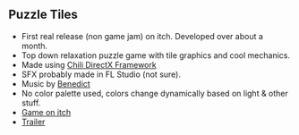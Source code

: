## Puzzle Tiles
- First real release (non game jam) on itch.  Developed over about a month.
- Top down relaxation puzzle game with tile graphics and cool mechanics.
- Made using [Chili DirectX Framework](https://github.com/planetchili/chili_framework)
- SFX probably made in FL Studio (not sure).
- Music by [Benedict](https://benedictroffmarsh.com/)
- No color palette used, colors change dynamically based on light & other stuff.
- [Game on itch](https://aescosaurus.itch.io/puzzle-tiles)
- [Trailer](https://www.youtube.com/watch?v=Mzk8dMEI9NQ)